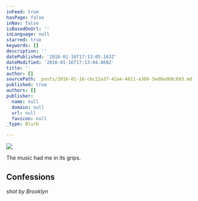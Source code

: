 ```yaml
---
inFeed: true
hasPage: false
inNav: false
isBasedOnUrl: ''
inLanguage: null
starred: true
keywords: []
description: ''
datePublished: '2016-01-16T17:13:05.163Z'
dateModified: '2016-01-16T17:13:04.868Z'
title: ''
author: []
sourcePath: _posts/2016-01-16-cbc22a37-42ae-4811-a360-3ed8ed68c693.md
published: true
authors: []
publisher:
  name: null
  domain: null
  url: null
  favicon: null
_type: Blurb

---
```

![](https://s3-us-west-2.amazonaws.com/the-grid-img/p/56a08be25343504e85bd5da1c8daa21b07354a8e.jpg)

The music had me in its grips.

## Confessions

_shot by Brooklyn_